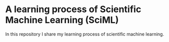 # A learning process of Scientific Machine Learning (SciML)

In this repository I share my learning process of scientific machine learning.
